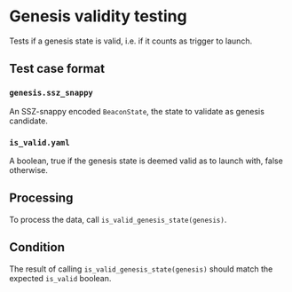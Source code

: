# Genesis validity testing

Tests if a genesis state is valid, i.e. if it counts as trigger to launch.

## Test case format

### `genesis.ssz_snappy`

An SSZ-snappy encoded `BeaconState`, the state to validate as genesis candidate.


### `is_valid.yaml`

A boolean, true if the genesis state is deemed valid as to launch with, false otherwise.


## Processing

To process the data, call `is_valid_genesis_state(genesis)`.


## Condition

The result of calling `is_valid_genesis_state(genesis)` should match the expected `is_valid` boolean.
